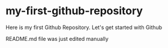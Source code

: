 # my-first-github-repository
Here is my first Github Repository. Let's get started with Github

README.md file was just edited manually

